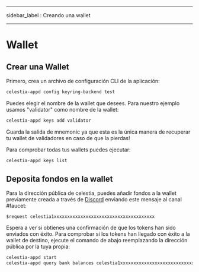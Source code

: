 - - -
sidebar_label : Creando una wallet
- - -

# Wallet

## Crear una Wallet

Primero, crea un archivo de configuración CLI de la aplicación:

```sh
celestia-appd config keyring-backend test
```

Puedes elegir el nombre de la wallet que desees. Para nuestro ejemplo usamos "validator" como nombre de la wallet:

```sh
celestia-appd keys add validator
```

Guarda la salida de mnemonic ya que esta es la única manera de recuperar tu wallet de validadores en caso de que la pierdas!

Para comprobar todas tus wallets puedes ejecutar:

```sh
celestia-appd keys list
```

## Deposita fondos en la wallet

Para la dirección pública de celestia, puedes añadir fondos a la wallet previamente creada a través de [Discord](https://discord.gg/celestiacommunity) enviando este mensaje al canal #faucet:

```text
$request celestia1xxxxxxxxxxxxxxxxxxxxxxxxxxxxxxxxxxxxxx
```

Espera a ver si obtienes una confirmación de que los tokens han sido enviados con éxito. Para comprobar si los tokens han llegado con éxito a la wallet de destino, ejecute el comando de abajo reemplazando la dirección pública por la tuya propia:

```sh
celestia-appd start
celestia-appd query bank balances celestia1xxxxxxxxxxxxxxxxxxxxxxxxxxxxxxxxxxxxxx
```
